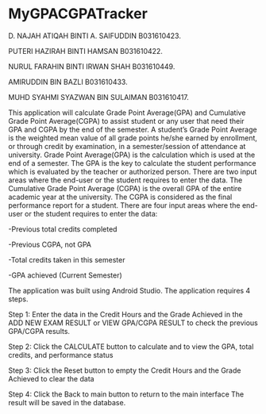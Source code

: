 # MyGPACGPATracker

D. NAJAH ATIQAH BINTI A. SAIFUDDIN	B031610423.

PUTERI HAZIRAH BINTI HAMSAN         B031610422.

NURUL FARAHIN BINTI IRWAN SHAH      B031610449.

AMIRUDDIN BIN BAZLI	                B031610433.

MUHD SYAHMI SYAZWAN BIN SULAIMAN	  B031610417.

This application will calculate Grade Point Average(GPA) and Cumulative Grade Point Average(CGPA) to assist student or any user that need their GPA and CGPA by the end of the semester. 
A student’s Grade Point Average is the weighted mean value of all grade points he/she earned by enrollment, or through credit by examination, in a semester/session of attendance at university. 
Grade Point Average(GPA) is the calculation which is used at the end of a semester. The GPA is the key to calculate the student performance which is evaluated by the teacher or authorized person. There are two input areas where the end-user or the student requires to enter the data. 
The Cumulative Grade Point Average (CGPA) is the overall GPA of the entire academic year at the university. The CGPA is considered as the final performance report for a student. There are four input areas where the end-user or the student requires to enter the data:

-Previous total credits completed

-Previous CGPA, not GPA

-Total credits taken in this semester

-GPA achieved (Current Semester)

The application was built using Android Studio. The application requires 4 steps.

Step 1: Enter the data in the Credit Hours and the Grade Achieved in the ADD NEW EXAM RESULT or VIEW GPA/CGPA RESULT to check the previous GPA/CGPA results.

Step 2: Click the CALCULATE  button to calculate and to view the GPA, total credits, and performance status

Step 3: Click the Reset button to empty the Credit Hours and the Grade Achieved to clear the data

Step 4: Click the Back to main button to return to the main interface
The result will be saved in the database.
